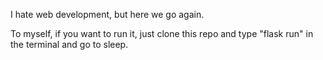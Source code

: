I hate web development, but here we go again.

To myself, if you want to run it, just clone this repo and type "flask run" in the terminal and go to sleep.
